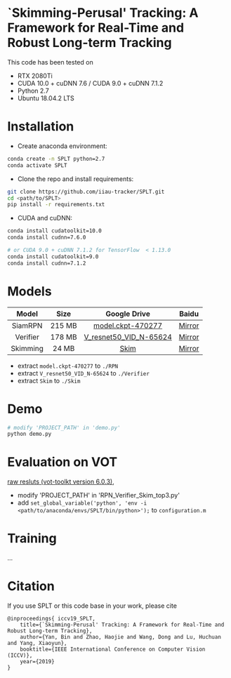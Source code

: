 # `Skimming-Perusal' Tracking: A Framework for Real-Time and Robust Long-term Tracking

This code has been tested on 
- RTX 2080Ti
- CUDA 10.0 + cuDNN 7.6 / CUDA 9.0 + cuDNN 7.1.2
- Python 2.7
- Ubuntu 18.04.2 LTS

# Installation
- Create anaconda environment:
```bash
conda create -n SPLT python=2.7
conda activate SPLT
```

- Clone the repo and install requirements:
```bash
git clone https://github.com/iiau-tracker/SPLT.git
cd <path/to/SPLT>
pip install -r requirements.txt
```

- CUDA and cuDNN:
```bash
conda install cudatoolkit=10.0
conda install cudnn=7.6.0

# or CUDA 9.0 + cuDNN 7.1.2 for TensorFlow  < 1.13.0
conda install cudatoolkit=9.0
conda install cudnn=7.1.2
```

# Models
| Model | Size | Google Drive  | Baidu |
|:-----:|:----:|:-------------:|:---------:|
| SiamRPN | 215 MB | [model.ckpt-470277](https://drive.google.com/open?id=1t-rJSHWGgm_9VfqzZaLfhN5XZ8dotXSb)  | [Mirror](https://pan.baidu.com/s/1Ft-OorgWQIh7rvWvdGodUA) |
| Verifier | 178 MB | [V_resnet50_VID_N-65624](https://drive.google.com/open?id=1jsGkEUinQwvotwWJzsMzXNaHOYkJrPeh)  | [Mirror](https://pan.baidu.com/s/1gHAaFAwgX5ROfaucaaGafQ) |
| Skimming | 24 MB | [Skim](https://drive.google.com/open?id=10kqcAPw19fBLnoW4O0qQMUOAm7YgpWsg)  | [Mirror](https://pan.baidu.com/s/1XRAbBfiQ32Ey52LYTJzErw) |

- extract `model.ckpt-470277` to `./RPN`
- extract `V_resnet50_VID_N-65624` to `./Verifier`
- extract `Skim` to `./Skim`

# Demo
```bash
# modify 'PROJECT_PATH' in 'demo.py' 
python demo.py
```

# Evaluation on VOT
[raw resluts (vot-toolkt version 6.0.3)](https://github.com/iiau-tracker/SPLT/tree/master/results), 
- modify 'PROJECT_PATH' in 'RPN_Verifier_Skim_top3.py'
- add `set_global_variable('python', 'env -i <path/to/anaconda/envs/SPLT/bin/python>');` to `configuration.m`

# Training
...

# Citation
If you use SPLT or this code base in your work, please cite
```
@inproceedings{ iccv19_SPLT,
    title={`Skimming-Perusal' Tracking: A Framework for Real-Time and Robust Long-term Tracking},
    author={Yan, Bin and Zhao, Haojie and Wang, Dong and Lu, Huchuan and Yang, Xiaoyun},
    booktitle={IEEE International Conference on Computer Vision (ICCV)},
    year={2019}
}
```
